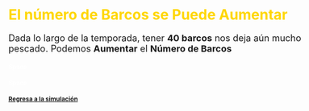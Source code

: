 <style type="text/css">

body{ /* Normal  */
      font-size: 18px;
  }
h1 { /* Header 1 */
  font-size: 28px;
  color: Gold;
}
h2 { /* Header 2 */
  font-size: 12px;
}
h3 { /* Header 3 */
  font-size: 12px;
  color: White
}
</style>

# El número de Barcos se Puede Aumentar

Dada lo largo de la temporada, tener **40 barcos** nos deja aún mucho pescado. Podemos **Aumentar** el **Número de Barcos**

### Space
### Space

## [Regresa a la simulación](https://tuna.shinyapps.io/InfoGraphicsShinny/)


